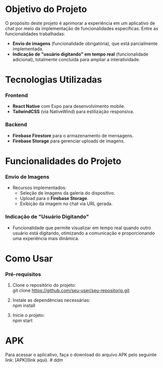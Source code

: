 # Objetivo do Projeto

O propósito deste projeto é aprimorar a experiência em um aplicativo de chat por meio da implementação de funcionalidades específicas. Entre as funcionalidades trabalhadas:  
- **Envio de imagens** (funcionalidade obrigatória), que está parcialmente implementada.  
- **Indicação de "usuário digitando" em tempo real** (funcionalidade adicional), totalmente concluída para ampliar a interatividade.

# Tecnologias Utilizadas

### Frontend  
- **React Native** com Expo para desenvolvimento mobile.  
- **TailwindCSS** (via NativeWind) para estilização responsiva.  

### Backend  
- **Firebase Firestore** para o armazenamento de mensagens.  
- **Firebase Storage** para gerenciar uploads de imagens.  

# Funcionalidades do Projeto

### Envio de Imagens  
- Recursos implementados:  
  - Seleção de imagens da galeria do dispositivo.  
  - Upload para o **Firebase Storage**.  
  - Exibição da imagem no chat via URL gerada.

### Indicação de "Usuário Digitando"  
- Funcionalidade que permite visualizar em tempo real quando outro usuário está digitando, otimizando a comunicação e proporcionando uma experiência mais dinâmica.  

# Como Usar

### Pré-requisitos  
1. Clone o repositório do projeto:  
  git clone https://github.com/seu-user/seu-repositorio.git

2. Instale as dependências necessárias:  
  npm install

3. Inicie o projeto:  
   npm start

# APK  
Para acessar o aplicativo, faça o download do arquivo APK pelo seguinte link: [APK](link aqui).  #   d d m  
 